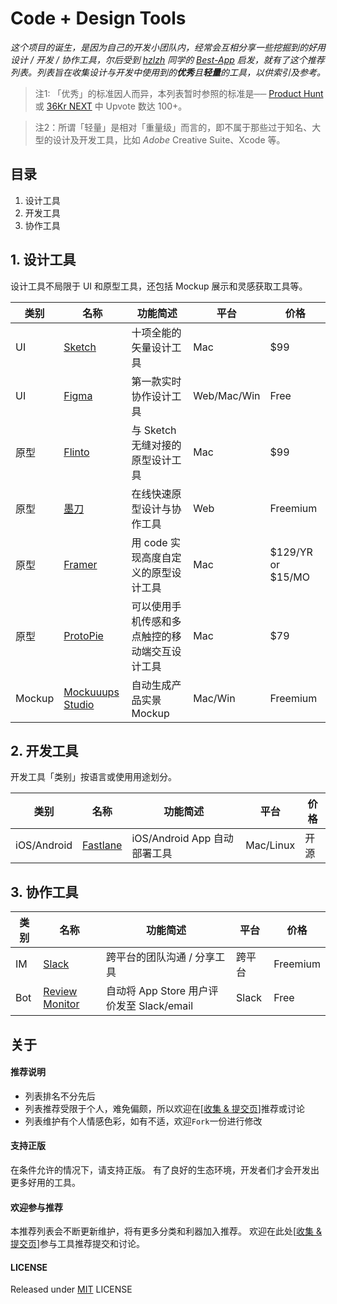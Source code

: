 # Code + Design Tools

*这个项目的诞生，是因为自己的开发小团队内，经常会互相分享一些挖掘到的好用设计 / 开发 / 协作工具，尔后受到 [hzlzh](https://github.com/hzlzh) 同学的 [Best-App](https://github.com/hzlzh/Best-App) 启发，就有了这个推荐列表。列表旨在收集设计与开发中使用到的**优秀**且**轻量**的工具，以供索引及参考。*

> 注1: 「优秀」的标准因人而异，本列表暂时参照的标准是── [Product Hunt](https://www.producthunt.com/) 或 [36Kr NEXT](http://next.36kr.com/posts) 中 Upvote 数达 100+。

> 注2：所谓「轻量」是相对「重量级」而言的，即不属于那些过于知名、大型的设计及开发工具，比如 *Adobe* Creative Suite、Xcode 等。



## 目录

1. 设计工具
2. 开发工具
3. 协作工具




## 1. 设计工具

设计工具不局限于 UI 和原型工具，还包括 Mockup 展示和灵感获取工具等。

| 类别     | 名称                 | 功能简述                    | 平台          | 价格                |
| ------ | ------------------ | ----------------------- | ----------- | ----------------- |
| UI     | [Sketch]           | 十项全能的矢量设计工具             | Mac         | $99               |
| UI     | [Figma]            | 第一款实时协作设计工具             | Web/Mac/Win | Free              |
| 原型     | [Flinto]           | 与 Sketch 无缝对接的原型设计工具    | Mac         | $99               |
| 原型     | [墨刀]               | 在线快速原型设计与协作工具           | Web         | Freemium          |
| 原型     | [Framer]           | 用 code 实现高度自定义的原型设计工具   | Mac         | $129/YR or $15/MO |
| 原型     | [ProtoPie]         | 可以使用手机传感和多点触控的移动端交互设计工具 | Mac         | $79               |
| Mockup | [Mockuuups Studio] | 自动生成产品实景 Mockup         | Mac/Win     | Freemium          |



## 2. 开发工具

开发工具「类别」按语言或使用用途划分。

| 类别          | 名称         | 功能简述                   | 平台        | 价格   |
| ----------- | ---------- | ---------------------- | --------- | ---- |
| iOS/Android | [Fastlane] | iOS/Android App 自动部署工具 | Mac/Linux | 开源   |



## 3. 协作工具

| 类别   | 名称               | 功能简述                             | 平台    | 价格       |
| ---- | ---------------- | -------------------------------- | ----- | -------- |
| IM   | [Slack]          | 跨平台的团队沟通 / 分享工具                  | 跨平台   | Freemium |
| Bot  | [Review Monitor] | 自动将 App Store 用户评价发至 Slack/email | Slack | Free     |



## 关于

#### 推荐说明

* 列表排名不分先后
* 列表推荐受限于个人，难免偏颇，所以欢迎在\[[收集 & 提交页]\]推荐或讨论
* 列表维护有个人情感色彩，如有不适，欢迎`Fork`一份进行修改

#### 支持正版

在条件允许的情况下，请支持正版。
有了良好的生态环境，开发者们才会开发出更多好用的工具。

#### 欢迎参与推荐

本推荐列表会不断更新维护，将有更多分类和利器加入推荐。
欢迎在此处\[[收集 & 提交页]\]参与工具推荐提交和讨论。

#### LICENSE

Released under [MIT] LICENSE

[收集 & 提交页]: https://github.com/zoomyale/Code-Design-Tools/issues/
[MIT]: https://rem.mit-license.org/

[Fastlane]: https://github.com/fastlane/fastlane/
[Sketch]: https://sketchapp.com/
[Slack]: https://slack.com/
[Flinto]: https://www.flinto.com/
[Review Monitor]: https://launchkit.io/reviews/
[Mockuuups Studio]: https://mockuuups.studio/
[墨刀]: https://modao.cc/
[Framer]: https://framer.com/
[Figma]: https://www.figma.com/
[ProtoPie]: http://www.protopie.cn/